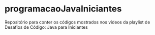 # programacaoJavaIniciantes
Repositório para conter os códigos mostrados nos vídeos da playlist de Desafios de Código: Java para Iniciantes 
